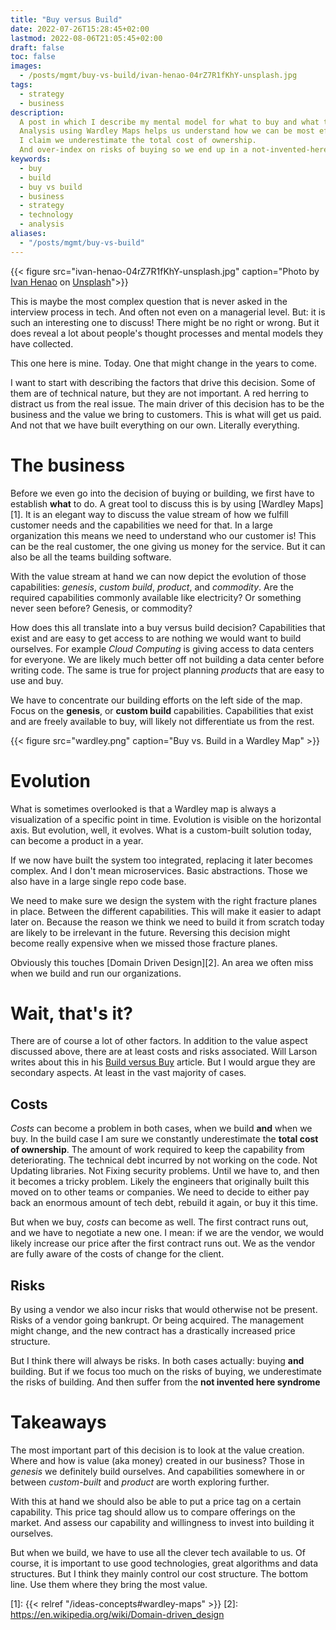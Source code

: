 ```yaml
---
title: "Buy versus Build"
date: 2022-07-26T15:28:45+02:00
lastmod: 2022-08-06T21:05:45+02:00
draft: false
toc: false
images:
  - /posts/mgmt/buy-vs-build/ivan-henao-04rZ7R1fKhY-unsplash.jpg
tags: 
  - strategy
  - business
description:
  A post in which I describe my mental model for what to buy and what to build in software and technology business.
  Analysis using Wardley Maps helps us understand how we can be most effective in business.
  I claim we underestimate the total cost of ownership.
  And over-index on risks of buying so we end up in a not-invented-here syndrome.
keywords:
  - buy
  - build
  - buy vs build
  - business
  - strategy
  - technology
  - analysis
aliases:
  - "/posts/mgmt/buy-vs-build"
---
```


{{< figure src="ivan-henao-04rZ7R1fKhY-unsplash.jpg"
    caption="Photo by [Ivan Henao](https://unsplash.com/@ivanchenao) on [Unsplash](https://unsplash.com/photos/04rZ7R1fKhY)">}}

This is maybe the most complex question that is never asked in the interview process in tech.
And often not even on a managerial level.
But: it is such an interesting one to discuss!
There might be no right or wrong.
But it does reveal a lot about people's thought processes and mental models they have collected.

This one here is mine.
Today.
One that might change in the years to come.

I want to start with describing the factors that drive this decision.
Some of them are of technical nature, but they are not important.
A red herring to distract us from the real issue.
The main driver of this decision has to be the business and the value we bring to customers.
This is what will get us paid.
And not that we have built everything on our own.
Literally everything.

# The business

Before we even go into the decision of buying or building, we first have to establish **what** to do.
A great tool to discuss this is by using [Wardley Maps][1].
It is an elegant way to discuss the value stream of how we fulfill customer needs and the capabilities we need for that.
In a large organization this means we need to understand who our customer is!
This can be the real customer, the one giving us money for the service.
But it can also be all the teams building software.

With the value stream at hand we can now depict the evolution of those capabilities: _genesis_, _custom build_, _product_, and _commodity_.
Are the required capabilities commonly available like electricity?
Or something never seen before?
Genesis, or commodity?

How does this all translate into a buy versus build decision?
Capabilities that exist and are easy to get access to are nothing we would want to build ourselves.
For example _Cloud Computing_ is giving access to data centers for everyone.
We are likely much better off not building a data center before writing code.
The same is true for project planning _products_ that are easy to use and buy.

We have to concentrate our building efforts on the left side of the map.
Focus on the **genesis**, or **custom build** capabilities.
Capabilities that exist and are freely available to buy, will likely not differentiate us from the rest.

{{< figure src="wardley.png" caption="Buy vs. Build in a Wardley Map" >}}

# Evolution

What is sometimes overlooked is that a Wardley map is always a visualization of a specific point in time.
Evolution is visible on the horizontal axis.
But evolution, well, it evolves.
What is a custom-built solution today, can become a product in a year.

If we now have built the system too integrated, replacing it later becomes complex.
And I don't mean microservices.
Basic abstractions.
Those we also have in a large single repo code base.

We need to make sure we design the system with the right fracture planes in place.
Between the different capabilities.
This will make it easier to adapt later on.
Because the reason we think we need to build it from scratch today are likely to be irrelevant in the future.
Reversing this decision might become really expensive when we missed those fracture planes.

Obviously this touches [Domain Driven Design][2].
An area we often miss when we build and run our organizations.

# Wait, that's it?

There are of course a lot of other factors.
In addition to the value aspect discussed above, there are at least costs and risks associated.
Will Larson writes about this in his [Build versus Buy][0] article.
But I would argue they are secondary aspects.
At least in the vast majority of cases.

## Costs

*Costs* can become a problem in both cases, when we build **and** when we buy.
In the build case I am sure we constantly underestimate the **total cost of ownership**.
The amount of work required to keep the capability from deteriorating.
The technical debt incurred by not working on the code.
Not Updating libraries.
Not Fixing security problems.
Until we have to, and then it becomes a tricky problem.
Likely the engineers that originally built this moved on to other teams or companies.
We need to decide to either pay back an enormous amount of tech debt, rebuild it again, or buy it this time.

But when we buy, *costs* can become as well.
The first contract runs out, and we have to negotiate a new one.
I mean: if we are the vendor, we would likely increase our price after the first contract runs out.
We as the vendor are fully aware of the costs of change for the client.

## Risks

By using a vendor we also incur risks that would otherwise not be present.
Risks of a vendor going bankrupt.
Or being acquired.
The management might change, and the new contract has a drastically increased price structure.

But I think there will always be risks.
In both cases actually: buying **and** building.
But if we focus too much on the risks of buying, we underestimate the risks of building.
And then suffer from the **not invented here syndrome**

# Takeaways

The most important part of this decision is to look at the value creation.
Where and how is value (aka money) created in our business?
Those in _genesis_ we definitely build ourselves.
And capabilities somewhere in or between _custom-built_ and _product_ are worth exploring further.

With this at hand we should also be able to put a price tag on a certain capability.
This price tag should allow us to compare offerings on the market.
And assess our capability and willingness to invest into building it ourselves.

But when we build, we have to use all the clever tech available to us.
Of course, it is important to use good technologies, great algorithms and data structures.
But I think they mainly control our cost structure.
The bottom line.
Use them where they bring the most value.

[0]: https://lethain.com/build-vs-buy/
[1]: {{< relref "/ideas-concepts#wardley-maps" >}}
[2]: https://en.wikipedia.org/wiki/Domain-driven_design
